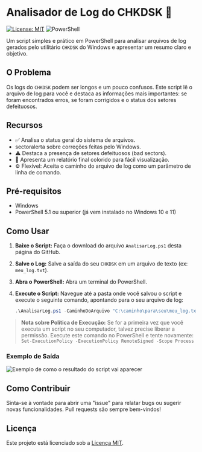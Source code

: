 
#  Analisador de Log do CHKDSK 🔎
[![License: MIT](https://img.shields.io/badge/License-MIT-yellow.svg)](LICENSE)
![PowerShell](https://img.shields.io/badge/PowerShell-5.1%2B-blue.svg)

Um script simples e prático em PowerShell para analisar arquivos de log gerados pelo utilitário `CHKDSK` do Windows e apresentar um resumo claro e objetivo.

## O Problema
Os logs do `CHKDSK` podem ser longos e um pouco confusos. Este script lê o arquivo de log para você e destaca as informações mais importantes: se foram encontrados erros, se foram corrigidos e o status dos setores defeituosos.

## Recursos
-   ✅ Analisa o status geral do sistema de arquivos.
-    sectoralerta sobre correções feitas pelo Windows.
-   ⚠️ Destaca a presença de setores defeituosos (bad sectors).
-   🎨 Apresenta um relatório final colorido para fácil visualização.
-   ⚙️ Flexível: Aceita o caminho do arquivo de log como um parâmetro de linha de comando.

## Pré-requisitos
-   Windows
-   PowerShell 5.1 ou superior (já vem instalado no Windows 10 e 11)

## Como Usar
1.  **Baixe o Script:** Faça o download do arquivo `AnalisarLog.ps1` desta página do GitHub.
2.  **Salve o Log:** Salve a saída do seu `CHKDSK` em um arquivo de texto (ex: `meu_log.txt`).
3.  **Abra o PowerShell:** Abra um terminal do PowerShell.
4.  **Execute o Script:** Navegue até a pasta onde você salvou o script e execute o seguinte comando, apontando para o seu arquivo de log:

    ```powershell
    .\AnalisarLog.ps1 -CaminhoDoArquivo "C:\caminho\para\seu\meu_log.txt"
    ```

> **Nota sobre Política de Execução:** Se for a primeira vez que você executa um script no seu computador, talvez precise liberar a permissão. Execute este comando no PowerShell e tente novamente:
> `Set-ExecutionPolicy -ExecutionPolicy RemoteSigned -Scope Process`


### Exemplo de Saída
![Exemplo de como o resultado do script vai aparecer](https://i.imgur.com/NrdyG0z.png)


## Como Contribuir
Sinta-se à vontade para abrir uma "issue" para relatar bugs ou sugerir novas funcionalidades. Pull requests são sempre bem-vindos!

## Licença
Este projeto está licenciado sob a [Licença MIT](LICENSE).

